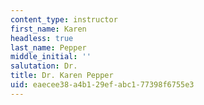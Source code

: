 ```yaml
---
content_type: instructor
first_name: Karen
headless: true
last_name: Pepper
middle_initial: ''
salutation: Dr.
title: Dr. Karen Pepper
uid: eaecee38-a4b1-29ef-abc1-77398f6755e3
---
```

